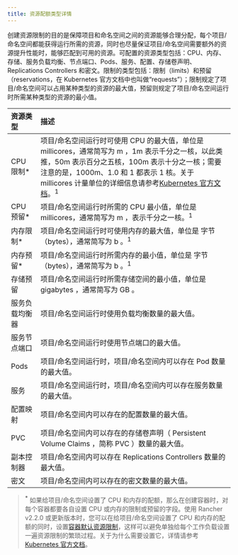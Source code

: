 ```yaml
---
title: 资源配额类型详情
---
```


创建资源限制的目的是保障项目和命名空间之间的资源能够合理分配，每个项目/命名空间都能获得运行所需的资源，同时也尽量保证项目/命名空间需要额外的资源提升性能时，能够匹配到可用的资源。可配置的资源类型包括：CPU、内存、存储、服务负载均衡、节点端口、Pods、服务、配置、存储卷声明、Replications Controllers 和密文。限制的类型包括：限制（limits）和预留（reservations，在 Kubernetes 官方文档中也叫做“requests”）；限制规定了项目/命名空间可以占用某种类型的资源的最大值，预留则规定了项目/命名空间运行时所需某种类型的资源的最小值。

| 资源类型       | 描述                                                                                                                                                                                                                                                                                                                                                                         |
| :------------- | :--------------------------------------------------------------------------------------------------------------------------------------------------------------------------------------------------------------------------------------------------------------------------------------------------------------------------------------------------------------------------- |
| CPU 限制\*     | 项目/命名空间运行时可使用 CPU 的最大值，单位是 millicores，通常简写为 m ，1m 表示千分之一核，以此类推，50m 表示百分之五核，100m 表示十分之一核；需要注意的是，1000m、1.0 和 1 都表示 1 核。关于 millicores 计量单位的详细信息请参考[Kubernetes 官方文档](https://kubernetes.io/docs/concepts/configuration/manage-compute-resources-container/#meaning-of-cpu)。<sup>1</sup> |
| CPU 预留\*     | 项目/命名空间运行时所需的 CPU 最小值，单位是 millicores，通常简写为 m ，表示千分之一核。<sup>1</sup>                                                                                                                                                                                                                                                                         |
| 内存限制\*     | 项目/命名空间运行时可使用内存的最大值，单位是 字节（bytes），通常简写为 b 。<sup>1</sup>                                                                                                                                                                                                                                                                                     |
| 内存预留\*     | 项目/命名空间运行时所需内存的最小值，单位是 字节（bytes），通常简写为 b 。<sup>1</sup>                                                                                                                                                                                                                                                                                       |
| 存储预留       | 项目/命名空间运行时所需存储空间的最小值，单位是 gigabytes ，通常简写为 GB 。                                                                                                                                                                                                                                                                                                 |
| 服务负载均衡器 | 项目/命名空间运行时使用负载均衡数量的最大值。                                                                                                                                                                                                                                                                                                                                |
| 服务节点端口   | 项目/命名空间运行时使用节点端口的最大值。                                                                                                                                                                                                                                                                                                                                    |
| Pods           | 项目/命名空间运行时，项目/命名空间内可以存在 Pod 数量的最大值。                                                                                                                                                                                                                                                                                                              |
| 服务           | 项目/命名空间运行时，项目/命名空间内可以存在服务数量的最大值。                                                                                                                                                                                                                                                                                                               |
| 配置映射       | 项目/命名空间内可以存在的配置数量的最大值。                                                                                                                                                                                                                                                                                                                                  |
| PVC            | 项目/命名空间内可以存在的存储卷声明（ Persistent Volume Claims ，简称 PVC ）数量的最大值。                                                                                                                                                                                                                                                                                   |
| 副本控制器     | 项目/命名空间内可以存在 Replications Controllers 数量的最大值。                                                                                                                                                                                                                                                                                                              |
| 密文           | 项目/命名空间内可以存在的密文数量的最大值。                                                                                                                                                                                                                                                                                                                                  |

> **<sup>\*</sup>** 如果给项目/命名空间设置了 CPU 和内存的配额，那么在创建容器时，对每个容器都要各自设置 CPU 或内存的限制或预留的字段。使用 Rancher v2.2.0 或更新版本时，您可以在给项目/命名空间设置了 CPU 和内存的配额的同时，设置[容器默认资源限制](/docs/project-admin/resource-quotas/override-container-default/_index)，这样可以避免单独给每个工作负载设置一遍资源限制的繁琐过程。关于为什么需要设置它，详情请参考[Kubernetes 官方文档](https://kubernetes.io/docs/concepts/policy/resource-quotas/#requests-vs-limits)。
